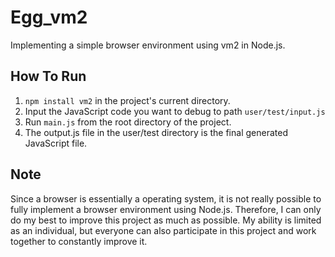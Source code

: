 # Egg_vm2
Implementing a simple browser environment using vm2 in Node.js.
## How To Run
1. `npm install vm2` in the project's current directory.
2. Input the JavaScript code you want to debug to path `user/test/input.js`  
3. Run `main.js` from the root directory of the project.
4. The output.js file in the user/test directory is the final generated JavaScript file.
## Note
Since a browser is essentially a operating system, it is not really possible to fully implement a browser environment using Node.js. Therefore, I can only do my best to improve this project as much as possible. My ability is limited as an individual, but everyone can also participate in this project and work together to constantly improve it.
